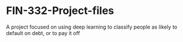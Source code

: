 # FIN-332-Project-files
A project focused on using deep learning to classify people as likely to default on debt, or to pay it off
